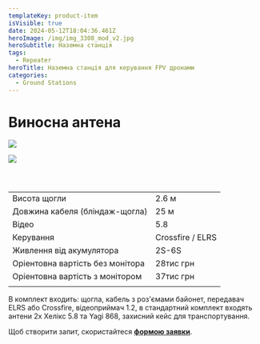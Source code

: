 ```yaml
---
templateKey: product-item
isVisible: true
date: 2024-05-12T18:04:36.461Z
heroImage: /img/img_3308_mod_v2.jpg
heroSubtitle: Наземна станція
tags:
  - Repeater
heroTitle: Наземна станція для керування FPV дронами
categories:
  - Ground Stations
---
```

# Виносна антена

![](/img/img_3670_v2.jpg)

![](/img/img_3660.jpg)

![]()

![]()

![]()

|                                  |                  |
| -------------------------------- | ---------------- |
| Висота щогли                     | 2.6 м            |
| Довжина кабеля (бліндаж-щогла)   | 25 м             |
| Відео                            | 5.8              |
| Керування                        | Crossfire / ELRS |
| Живлення від акумулятора         | 2S-6S            |
| Оріентовна вартість без монітора | 28тис грн        |
| Оріентовна вартість з монітором  | 37тис грн        |
|                                  |                  |

В комплект входить:
щогла, кабель з роз'ємами байонет,
передавач ELRS або Crossfire,
відеоприймач 1.2,
в стандартний комплект входять антени 2х Хелікс 5.8 та Yagi 868,
захисний кейс для транспортування. 


Щоб створити запит, скористайтеся <a href="https://docs.google.com/forms/d/1TCApMWtctqZN7LEEKFTjVBQc5R3FQGf2tWWAGfGwWSU" target="_blank" rel="noopener noreferrer">**формою заявки**</a>.